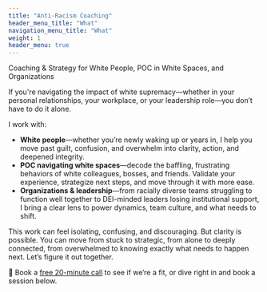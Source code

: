 ```yaml
---
title: "Anti-Racism Coaching"
header_menu_title: "What"
navigation_menu_title: "What"
weight: 1
header_menu: true
---
```


Coaching & Strategy for White People, POC in White Spaces, and Organizations

If you're navigating the impact of white supremacy—whether in your personal relationships, your workplace, or your leadership role—you don’t have to do it alone.

I work with:

- **White people**—whether you’re newly waking up or years in, I help you move past guilt, confusion, and overwhelm into clarity, action, and deepened integrity.
- **POC navigating white spaces**—decode the baffling, frustrating behaviors of white colleagues, bosses, and friends. Validate your experience, strategize next steps, and move through it with more ease.
- **Organizations & leadership**—from racially diverse teams struggling to function well together to DEI-minded leaders losing institutional support, I bring a clear lens to power dynamics, team culture, and what needs to shift.

This work can feel isolating, confusing, and discouraging. But clarity is possible. You can move from stuck to strategic, from alone to deeply connected, from overwhelmed to knowing exactly what needs to happen next. Let’s figure it out together.

📌 Book a [free 20-minute call](https://tidycal.com/livekiersted/check-in) to see if we’re a fit, or dive right in and book a session below.